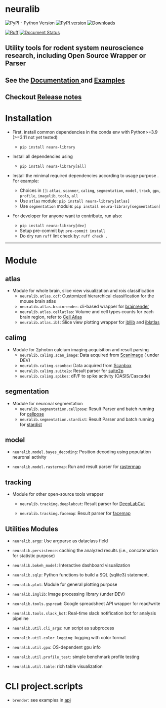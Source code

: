# neuralib

![PyPI - Python Version](https://img.shields.io/pypi/pyversions/neura-library)
[![PyPI version](https://badge.fury.io/py/neura-library.svg)](https://badge.fury.io/py/neura-library)
[![Downloads](https://static.pepy.tech/badge/neura-library)](https://pepy.tech/project/neura-library)

[![Ruff](https://img.shields.io/endpoint?url=https://raw.githubusercontent.com/astral-sh/ruff/main/assets/badge/v2.json)](https://github.com/astral-sh/ruff)
[![Document Status](https://readthedocs.org/projects/neuralib/badge/?version=latest)](https://neuralib.readthedocs.io/en/latest/index.html)

## Utility tools for rodent system neuroscience research, including Open Source Wrapper or Parser

## See the [Documentation ](https://neuralib.readthedocs.io/en/latest/index.html) and [Examples](doc/source/notebooks)

## Checkout [Release notes](https://github.com/ytsimon2004/neuralib/releases)

# Installation

- First, install common dependencies in the conda env with Python>=3.9 (>=3.11 not yet tested)
    - `pip install neura-library`

- Install all dependencies using
    - `pip install neura-library[all]`

- Install the minimal required dependencies according to usage purpose . For example:
    - Choices
      in `[]`: `atlas`, `scanner`, `calimg`, `segmentation`, `model`, `track`, `gpu`, `profile`, `imagelib`, `tools`,
      `all`
  - Use `atlas` module: `pip install neura-library[atlas]`
  - Use `segmentation` module: `pip install neura-library[segmentation]`

- For developer for anyone want to contribute, run also:
    - `pip install neura-library[dev]`
    - Setup pre-commit by: `pre-commit install`
    - Do dry run `ruff` lint check by: `ruff check .`

----------------------------

# Module

## atlas

- Module for whole brain, slice view visualization and rois classification
    - `neuralib.atlas.ccf`: Customized hierarchical classification for the mouse brain atlas
    - `neuralib.atlas.brainrender`: cli-based wrapper for [brainrender](https://github.com/brainglobe/brainrender)
    - `neuralib.atlas.cellatlas`: Volume and cell types counts for each brain region, refer
      to [Cell Atlas](https://portal.bluebrain.epfl.ch/resources/models/cell-atlas/)
    - `neuralib.atlas.ibl`: Slice view plotting wrapper
      for [ibllib](https://github.com/int-brain-lab/ibllib?tab=readme-ov-file)
      and [iblatlas](https://int-brain-lab.github.io/iblenv/_autosummary/ibllib.atlas.html)

## calimg

- Module for 2photon calcium imaging acquisition and result parsing
    - `neuralib.calimg.scan_image`: Data acquired from [ScanImage](https://www.mbfbioscience.com/products/scanimage/) (
      under
      DEV)
    - `neuralib.calimg.scanbox`: Data acquired from [Scanbox](https://scanbox.org/tag/two-photon/)
    - `neuralib.calimg.suite2p`:  Result parser for [suite2p](https://github.com/MouseLand/suite2p)
  - `neuralib.calimg.spikes`: dF/F to spike activity (OASIS/Cascade)

## segmentation

- Module for neuronal segmentation
    - `neuralib.segmentation.cellpose`: Result Parser and batch running
      for [cellpose](https://github.com/MouseLand/cellpose)
    - `neuralib.segmentation.stardist`: Result Parser and batch running
      for [stardist](https://github.com/stardist/stardist)

## model

- `neuralib.model.bayes_decoding`: Position decoding using population neuronal activity

- `neuralib.model.rastermap`: Run and result parser for [rastermap](https://github.com/MouseLand/rastermap)

## tracking

- Module for other open-source tools wrapper
    - `neuralib.tracking.deeplabcut`: Result parser for [DeepLabCut](https://github.com/DeepLabCut/DeepLabCut)

    - `neuralib.tracking.facemap`: Result parser for [facemap](https://github.com/MouseLand/facemap)

## Utilities Modules

- `neuralib.argp`: Use argparse as dataclass field

- `neuralib.persistence`: caching the analyzed results (i.e., concatenation for statistic purpose)

- `neuralib.bokeh_model`: Interactive dashboard visualization

- `neuralib.sqlp`: Python functions to build a SQL (sqlite3) statement.

- `neuralib.plot`: Module for general plotting purpose

- `neuralib.imglib`: Image processing library (under DEV)

- `neuralib.tools.gspread`: Google spreadsheet API wrapper for read/write

- `neuralib.tools.slack_bot`: Real-time slack notification bot for analysis pipeline

- `neuralib.util.cli_args`: run script as subprocess

- `neuralib.util.color_logging`: logging with color format

- `neuralib.util.gpu`: OS-dependent gpu info

- `neuralib.util.profile_test`: simple benchmark profile testing

- `neuralib.util.table`: rich table visualization

# CLI project.scripts

- `brender`: see examples in [api](https://neuralib.readthedocs.io/en/latest/api/neuralib.atlas.brainrender.html)
